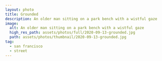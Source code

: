 ```yaml
---
layout: photo
title: Grounded
description: An older man sitting on a park bench with a wistful gaze
image:
  alt: An older man sitting on a park bench with a wistful gaze
  high_res_path: assets/photos/full/2020-09-13-grounded.jpg
  path: assets/photos/thumbnail/2020-09-13-grounded.jpg
tag:
  - san francisco
  - street
---
```


